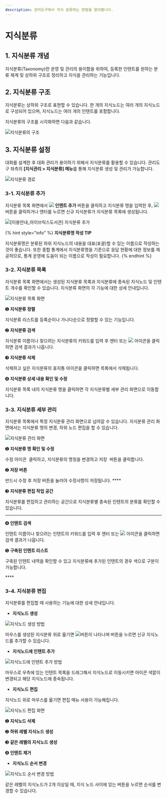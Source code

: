 ```yaml
---
description: 관리도구에서 지식 분류하는 방법을 알아봅니다.
---
```


# 지식분류

## 1. 지식분류 개념

지식분류(Taxonomy)란 운영 및 관리의 용이함을 위하여, 등록한 인텐트를 원하는 분류 체계 및 상하위 구조로 정리하고 지식을 관리하는 기능입니다.

## 2. 지식분류 구조

지식분류는 상하위 구조로 표현할 수 있습니다. 한 개의 지식노드는 여러 개의 지식노드로 구성되어 있으며, 지식노드는 여러 개의 인텐트를 포함합니다.&#x20;

지식분류의 구조를 시각화하면 다음과 같습니다.

![지식분류의 구조                  ](<../../.gitbook/assets/지식분류 구조.png>)

## 3. 지식분류 설정

대화를 설계한 후 대화 관리가 용이하기 위해서 지식분류를 활용할 수 있습니다. 관리도구 좌측의 **\[지식관리 > 지식분류] 메뉴**를 통해 지식분류 생성 및 관리가 가능합니다.

![지식분류 경로](../../.gitbook/assets/2.지식분류경로.png)



### 3-1. 지식분류 추가

지식분류 목록 화면에서 ![](<../../.gitbook/assets/image (439).png>) **인텐트 추가** 버튼을 클릭하고 지식분류 명을 입력한  후, ![](<../../.gitbook/assets/image (439).png>) 버튼을 클릭하거나 엔터를 누르면 신규 지식분류가 지식분류 목록에 생성됩니다.

![\[이용안내\_아이브릭스도서관\] 지식분류 추가 ](<../../.gitbook/assets/지식분류 추가.gif>)

{% hint style="info" %}
**지식분류명 작성  TIP**

지식분류명은 분류된 하위 지식노드의 내용을 대표(포괄)할 수 있는 이름으로 작성하는 것이 좋습니다. 또한 종합 통계에서 지식분류명을 기준으로 응답 현황에 대한 정보를 제공하므로, 통계 운영에 도움이 되는 이름으로 작성이 필요합니다.&#x20;
{% endhint %}



### 3-2. 지식분류 목록 &#x20;

지식분류 목록 화면에서는 생성된 지식분류 목록과 지식분류에 종속된 지식노드 및 인텐트 개수를 확인할 수 있습니다. 지식분류 화면의 각 기능에 대한 상세 안내입니다.

![지식분류 목록 화면](<../../.gitbook/assets/4.지식분류 목록.png>)

&#x20;

➊ **지식분류 정렬**&#x20;

지식분류 리스트를 등록순이나 가나다순으로 정렬할 수 있는 기능입니다.



➋ **지식분류 검색**&#x20;

지식분류 이름이나 찾으려는 지식분류의 키워드를 입력 후 엔터 또는 ![](<../../.gitbook/assets/image (134).png>) 아이콘을 클릭하면 검색 결과가 나옵니다.&#x20;

&#x20; &#x20;

➌ **지식분류 삭제**&#x20;

삭제하고 싶은 지식분류의 휴지통 아이콘을 클릭하면 목록에서 삭제됩니다.  &#x20;



➍ **지식분류 상세 내용 확인 및 수정**

지식분류 목록 내의 지식분류 명을 클릭하면 각 지식분류별 세부 관리 화면으로 이동합니다.



### 3-3. 지식분류 세부 관리

지식분류 목록에서 특정 지식분류 관리 화면으로 넘어갈 수 있습니다. 지식분류 관리 화면에서는 지식분류 명의 변경, 하위 노드 편집을 할 수 있습니다.

![지식분류 관리 화면](<../../.gitbook/assets/3.지식분류 편집.png>)

➊ **지식분류 명 확인 및 수정**&#x20;

수정 아이콘 <img src="../../.gitbook/assets/image (371).png" alt="" data-size="line"> 클릭하고, 지식분류의 명칭을 변경하고 저장 <img src="../../.gitbook/assets/image (270).png" alt="" data-size="line"> 버튼을 클릭합니다. &#x20;



➋ **저장 버튼**

반드시 수정 후 저장 버튼을 눌러야 수정사항이 저장됩니다.   ****    &#x20;



➌ **지식분류 편집 작업 공간**

지식분류를 편집하고 관리하는 공간으로 지식분류별 종속된 인텐트의 분류를 확인할 수 있습니다.   &#x20;

****

➍ **인텐트 검색**&#x20;

인텐트 이름이나 찾으려는 인텐트의 키워드를 입력 후 엔터 또는  ![](<../../.gitbook/assets/image (134).png>) 아이콘을 클릭하면 검색 결과가 나옵니다. &#x20;



➎ **구축된 인텐트 리스트**

구축된 인텐트 내역을 확인할 수 있고 지식분류에 추가된 인텐트의 경우 색으로 구분이 가능합니다.

&#x20; ****         &#x20;

### 3-4. 지식분류 편집

지식분류를 편집할 때 사용하는 기능에 대한 상세 안내입니다.&#x20;

* **지식노드 생성**

![지식노드 생성 방법](<../../.gitbook/assets/지식노드 생성 (1).gif>)

마우스를 생성된 지식분류 위로 옮기면 ![](<../../.gitbook/assets/image (439).png>)버튼이 나타나며 버튼을 누르면 신규 지식노드를 추가할 수 있습니다.      &#x20;



* **지식노드에 인텐트 추가**

![지식노드에 인텐트 추가 방법   ](<../../.gitbook/assets/지식노드에 인텐트 추가.gif>)

마우스로 우측에 있는 인텐트 목록을 드래그해서 지식노드로 이동시키면 아이콘 색깔이 변경되고 해당 지식노드에 종속됩니다.  &#x20;



* **지식노드 편집**&#x20;

지식노드 위로 마우스를 옮기면 편집 메뉴 사용이 가능해집니다.

![지식노드 편집 화면  ](<../../.gitbook/assets/4.지식노드 편집.png>)

➊ **지식노드 삭제**

➋ **하위 레벨 지식노드 생성**

➌ **같은 레벨의 지식노드 생성**

➍ **인텐트 제거**



* **지식노드 순서 변경**&#x20;

![지식노드 순서 변경 방법  ](<../../.gitbook/assets/지식노드 순서 바꾸기.gif>)

같은 레벨의 지식노드가 2개 이상일 때, 지식 노드 사이에 있는<img src="../../.gitbook/assets/image (61).png" alt="" data-size="line"> <img src="../../.gitbook/assets/image (184).png" alt="" data-size="line">버튼을 누르면 순서를 변경할 수 있습니다.

